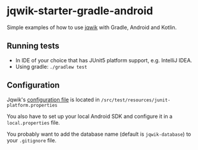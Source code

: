# jqwik-starter-gradle-android

Simple examples of how to use [jqwik](https://jqwik.net) with Gradle, Android and Kotlin.

## Running tests

- In IDE of your choice that has JUnit5 platform support, e.g. IntelliJ IDEA.
- Using gradle: `./gradlew test`

## Configuration

Jqwik's
[configuration file](https://jqwik.net/docs/current/user-guide.html#jqwik-configuration)
is located in `/src/test/resources/junit-platform.properties`

You also have to set up your local Android SDK and configure it in a `local.properties` file.

You probably want to add the database name (default is `jqwik-database`)
to your `.gitignore` file.

